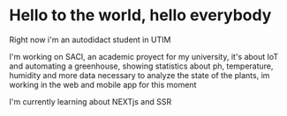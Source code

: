 # Hello to the world, hello everybody

Right now i'm an autodidact student in UTIM

I'm working on SACI, an academic proyect for my university, it's about IoT and automating a greenhouse, showing statistics about ph, temperature, humidity and more data necessary to analyze the state of the plants, im working in the web and mobile app for this moment

I'm currently learning about NEXTjs and SSR

<!--
**DiegoSHS/DiegoSHS** is a ✨ _special_ ✨ repository because its `README.md` (this file) appears on your GitHub profile.

Here are some ideas to get you started:

- 🔭 I’m currently working on ...
- 🌱 I’m currently learning ...
- 👯 I’m looking to collaborate on ...
- 🤔 I’m looking for help with ...
- 💬 Ask me about ...
- 📫 How to reach me: ...
- 😄 Pronouns: ...
- ⚡ Fun fact: ...
-->
